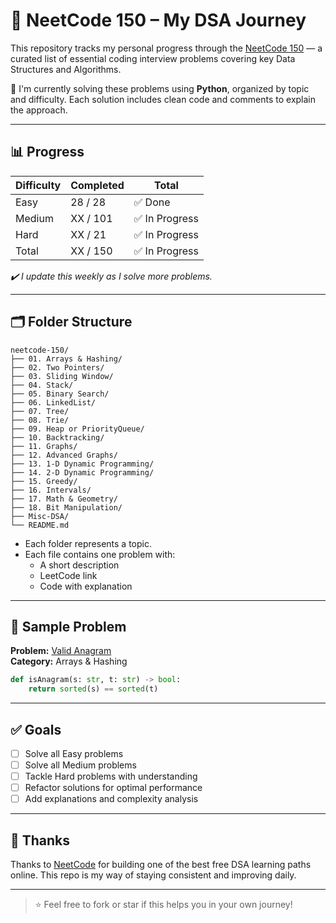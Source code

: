 # 🧠 NeetCode 150 – My DSA Journey

This repository tracks my personal progress through the [NeetCode 150](https://neetcode.io/practice) — a curated list of essential coding interview problems covering key Data Structures and Algorithms.

📌 I'm currently solving these problems using **Python**, organized by topic and difficulty. Each solution includes clean code and comments to explain the approach.

---

## 📊 Progress

| Difficulty | Completed | Total |
|------------|-----------|-------|
| Easy       | 28 / 28   | ✅ Done |
| Medium     | XX / 101  | ✅ In Progress |
| Hard       | XX / 21   | ✅ In Progress |
| Total      | XX / 150  | ✅ In Progress |

_✔️ I update this weekly as I solve more problems._

---

## 🗂 Folder Structure

```
neetcode-150/
├── 01. Arrays & Hashing/
├── 02. Two Pointers/
├── 03. Sliding Window/
├── 04. Stack/
├── 05. Binary Search/
├── 06. LinkedList/
├── 07. Tree/
├── 08. Trie/
├── 09. Heap or PriorityQueue/
├── 10. Backtracking/
├── 11. Graphs/
├── 12. Advanced Graphs/
├── 13. 1-D Dynamic Programming/
├── 14. 2-D Dynamic Programming/
├── 15. Greedy/
├── 16. Intervals/
├── 17. Math & Geometry/
├── 18. Bit Manipulation/
├── Misc-DSA/
└── README.md
```

- Each folder represents a topic.
- Each file contains one problem with:
  - A short description
  - LeetCode link
  - Code with explanation

---

## 🧠 Sample Problem

**Problem:** [Valid Anagram](https://leetcode.com/problems/valid-anagram/)  
**Category:** Arrays & Hashing

```python
def isAnagram(s: str, t: str) -> bool:
    return sorted(s) == sorted(t)
```

---

## ✅ Goals

- [ ] Solve all Easy problems
- [ ] Solve all Medium problems
- [ ] Tackle Hard problems with understanding
- [ ] Refactor solutions for optimal performance
- [ ] Add explanations and complexity analysis

---

## 🙌 Thanks

Thanks to [NeetCode](https://neetcode.io/) for building one of the best free DSA learning paths online. This repo is my way of staying consistent and improving daily.

---

> ⭐ Feel free to fork or star if this helps you in your own journey!
